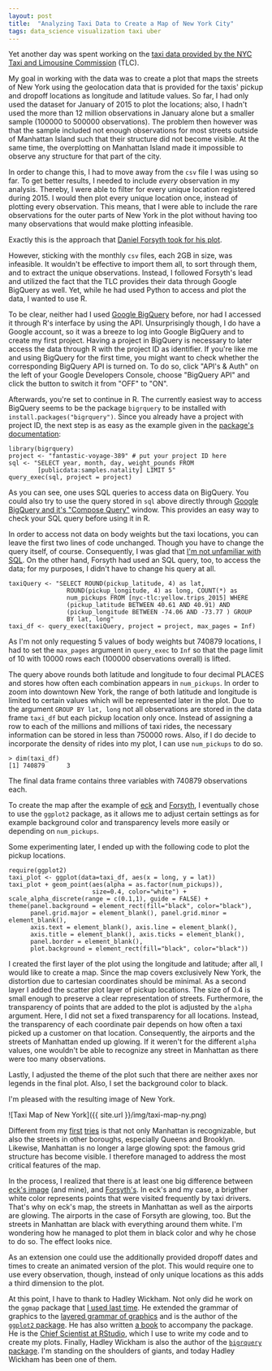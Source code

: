 ```yaml
---
layout: post
title:  "Analyzing Taxi Data to Create a Map of New York City"
tags: data_science visualization taxi uber
---
```


Yet another day was spent working on the [taxi data provided by the NYC Taxi and Limousine Commission](http://www.nyc.gov/html/tlc/html/about/trip_record_data.shtml) (TLC). 

My goal in working with the data was to create a plot that maps the streets of New York using the geolocation data that is provided for the taxis' pickup and dropoff locations as longitude and latitude values. So far, I had only used the dataset for January of 2015 to plot the locations; also, I hadn't used the more than 12 million observations in January alone but a smaller sample (100000 to 500000 observations). The problem then however was that the sample included not enough observations for most streets outside of Manhattan Island such that their structure did not become visible. At the same time, the overplotting on Manhattan Island made it impossible to observe any structure for that part of the city. 

In order to change this, I had to move away from the `csv` file I was using so far. To get better results, I needed to include *every* observation in my analysis. Thereby, I were able to filter for every unique location registered during 2015. I would then plot every unique location once, instead of plotting every observation. This means, that I were able to include the rare observations for the outer parts of New York in the plot without having too many observations that would make plotting infeasible.

Exactly this is the approach that [Daniel Forsyth took for his plot](http://www.danielforsyth.me/mapping-nyc-taxi-data/). 

However, sticking with the monthly `csv` files, each 2GB in size, was infeasible. It wouldn't be effective to import them all, to sort through them, and to extract the unique observations. Instead, I followed Forsyth's lead and utilized the fact that the TLC provides their data through Google BigQuery as well. Yet, while he had used Python to access and plot the data, I wanted to use R.

To be clear, neither had I used [Google BigQuery](https://cloud.google.com/bigquery/) before, nor had I accessed it through R's interface by using the API. Unsurprisingly though, I do have a Google account, so it was a breeze to log into Google BigQuery and to create my first project. Having a project in BigQuery is necessary to later access the data through R with the project ID as identifier. If you're like me and using BigQuery for the first time, you might want to check whether the corresponding BigQuery API is turned on. To do so, click "API's & Auth" on the left of your Google Developers Console, choose "BigQuery API" and click the button to switch it from "OFF" to "ON". 

Afterwards, you're set to continue in R. The currently easiest way to access BigQuery seems to be the package `bigrquery` to be installed with `install.packages("bigrquery")`. Since you already have a project with project ID, the next step is as easy as the example given in the [package's documentation](https://github.com/hadley/bigrquery): 

```
library(bigrquery)
project <- "fantastic-voyage-389" # put your project ID here
sql <- "SELECT year, month, day, weight_pounds FROM 
        [publicdata:samples.natality] LIMIT 5"
query_exec(sql, project = project)
```
    
As you can see, one uses SQL queries to access data on BigQuery. You could also try to use the query stored in `sql` above directly through [Google BigQuery and it's "Compose Query"](https://bigquery.cloud.google.com) window. This provides an easy way to check your SQL query before using it in R.

In order to access not data on body weights but the taxi locations, you can leave the first two lines  of code unchanged. Though you have to change the query itself, of course. Consequently, I was glad that [I'm not unfamiliar with SQL](http://www.timradtke.net/blog/r-code-diary-15-are-mlb-teams-worth-their-money). On the other hand, Forsyth had used an SQL query, too, to access the data; for my purposes, I didn't have to change his query at all.

```
taxiQuery <- "SELECT ROUND(pickup_latitude, 4) as lat,
                ROUND(pickup_longitude, 4) as long, COUNT(*) as
                num_pickups FROM [nyc-tlc:yellow.trips_2015] WHERE
                (pickup_latitude BETWEEN 40.61 AND 40.91) AND
                (pickup_longitude BETWEEN -74.06 AND -73.77 ) GROUP
                BY lat, long"
taxi_df <- query_exec(taxiQuery, project = project, max_pages = Inf)
```
    
As I'm not only requesting 5 values of body weights but 740879 locations, I had to set the `max_pages` argument in `query_exec` to `Inf` so that the page limit of 10 with 10000 rows each (100000 observations overall) is lifted.

The query above rounds both latitude and longitude to four decimal PLACES and stores how often each combination appears in `num_pickups`. In order to zoom into downtown New York, the range of both latitude and longitude is limited to certain values which will be represented later in the plot. Due to the argument `GROUP BY lat, long` not all observations are stored in the data frame `taxi_df` but each pickup location only once. Instead of assigning a row to each of the millions and millions of taxi rides, the necessary information can be stored in less than 750000 rows. Also, if I do decide to incorporate the density of rides into my plot, I can use `num_pickups` to do so.

    > dim(taxi_df)
    [1] 740879      3
    
The final data frame contains three variables with 740879 observations each.

To create the map after the example of [eck](http://i.imgur.com/ov6K6mt.jpg) and [Forsyth](http://www.danielforsyth.me/mapping-nyc-taxi-data/), I eventually chose to use the `ggplot2` package, as it allows me to adjust certain settings as for example background color and transparency levels more easily or depending on `num_pickups`.

Some experimenting later, I ended up with the following code to plot the pickup locations.

```
require(ggplot2)
taxi_plot <- ggplot(data=taxi_df, aes(x = long, y = lat))
taxi_plot + geom_point(aes(alpha = as.factor(num_pickups)),
                       size=0.4, color="white") +
scale_alpha_discrete(range = c(0.1,1), guide = FALSE) +
theme(panel.background = element_rect(fill="black", color="black"),
      panel.grid.major = element_blank(), panel.grid.minor = element_blank(),
      axis.text = element_blank(), axis.line = element_blank(),
      axis.title = element_blank(), axis.ticks = element_blank(),
      panel.border = element_blank(),
      plot.background = element_rect(fill="black", color="black"))
```
          
I created the first layer of the plot using the longitude and latitude; after all, I would like to create a map. Since the map covers exclusively New York, the distortion due to cartesian coordinates should be minimal. As a second layer I added the scatter plot layer of pickup locations. The size of 0.4 is small enough to preserve a clear representation of streets. Furthermore, the transparency of points that are added to the plot is adjusted by the `alpha` argument. Here, I did not set a fixed transparency for all locations. Instead, the transparency of each coordinate pair depends on how often a taxi picked up a customer on that location. Consequently, the airports and the streets of Manhattan ended up glowing. If it weren't for the different `alpha` values, one wouldn't be able to recognize any street in Manhattan as there were too many observations.

Lastly, I adjusted the theme of the plot such that there are neither axes nor legends in the final plot. Also, I set the background color to black.

I'm pleased with the resulting image of New York.

![Taxi Map of New York]({{ site.url }}/img/taxi-map-ny.png)

Different from my [first](http://www.timradtke.net/blog/r-code-diary-16-nyc-taxi-trip-record-data) [tries](http://www.timradtke.net/blog/r-code-diary-17) is that not only Manhattan is recognizable, but also the streets in other boroughs, especially Queens and Brooklyn. Likewise, Manhattan is no longer a large glowing spot: the famous grid structure has become visible. I therefore managed to address the most critical features of the map.

In the process, I realized that there is at least one big difference between [eck's image](http://i.imgur.com/ov6K6mt.jpg) (and mine), and [Forsyth's](http://www.danielforsyth.me/mapping-nyc-taxi-data/). In eck's and my case, a brigther white color represents points that were visited frequently by taxi drivers. That's why on eck's map, the streets in Manhattan as well as the airports are glowing. The airports in the case of Forsyth are glowing, too. But the streets in Manhattan are black with everything around them white. I'm wondering how he managed to plot them in black color and why he chose to do so. The effect looks nice.

As an extension one could use the additionally provided dropoff dates and times to create an animated version of the plot. This would require one to use every observation, though, instead of only unique locations as this adds a third dimension to the plot. 

At this point, I have to thank to Hadley Wickham. Not only did he work on the `ggmap` package that [I used last time](http://www.timradtke.net/blog/r-code-diary-17). He extended the grammar of graphics to the [layered grammar of graphics](http://vita.had.co.nz/papers/layered-grammar.pdf) and is the author of the [`ggplot2` package](http://ggplot2.org). He has also written [a book](http://amzn.com/0387981403?tag=ggplot2-20) to accompany the package. He is the [Chief Scientist at RStudio](https://en.wikipedia.org/wiki/Hadley_Wickham), which I use to write my code and to create my plots. Finally, Hadley Wickham is also the author of the [`bigrquery` package](https://github.com/hadley/bigrquery). I'm standing on the shoulders of giants, and today Hadley Wickham has been one of them.